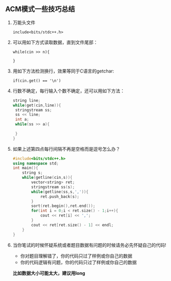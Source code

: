 ## ACM模式一些技巧总结

1. 万能头文件

   `include<bits/stdc++.h>`

2. 可以用如下方式读取数据，直到文件尾部：

   ```
   while(cin >> n){
   	
   }
   ```

3. 用如下方法检测换行，效果等同于C语言的getchar:

   ```
   if(cin.get() == '\n')
   ```

4. 行数不确定，每行输入个数不确定，还可以用如下方法：

   ```c++
   string line;
   while(get(cin,line)){
   	stringstream ss;
   	ss << line;
   	int a;
   	while(ss >> a){
   		
   	}
   }
   ```

5. 如果上述第四点每行间隔不再是空格而是逗号怎么办？

   ```c++
   #include<bits/stdc++.h>
   using namespace std;
   int main(){
       string s;
       while(getline(cin,s)){
           vector<string> ret;
           stringstream ss(s);
           while(getline(ss,s,',')){
               ret.push_back(s);
           }
           sort(ret.begin(),ret.end());
           for(int i = 0;i < ret.size() - 1;i++){
               cout << ret[i] << ',';
           }
           cout << ret[ret.size() - 1] << endl;
       }
   }
   ```

6. 当你笔试的时候怀疑系统或者题目数据有问题的时候请务必先怀疑自己的代码!

   + 你对题目理解错了，你的代码只过了样例或你自己的数据
   + 你的代码逻辑有问题，你的代码只过了样例或你自己的数据

   **比如数据大小可能太大，建议用long**